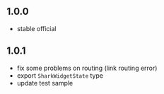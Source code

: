 
## 1.0.0

* stable official

## 1.0.1

* fix some problems on routing (link routing error)
* export `SharkWidgetState` type
* update test sample
